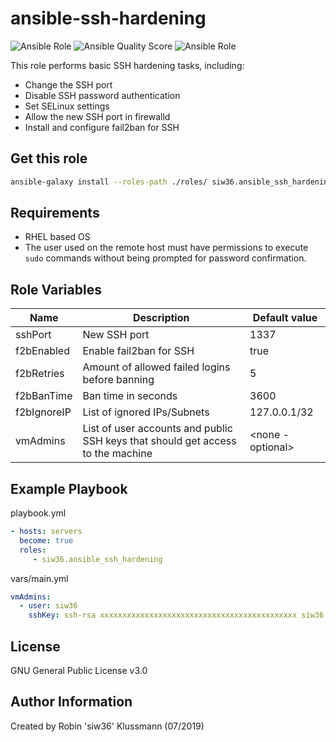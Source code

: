 ansible-ssh-hardening
=========
![Ansible Role](https://img.shields.io/ansible/role/42253.svg?color=blue) ![Ansible Quality Score](https://img.shields.io/ansible/quality/42253.svg?color=blue) ![Ansible Role](https://img.shields.io/ansible/role/d/42253.svg?color=blue)

This role performs basic SSH hardening tasks, including:  
- Change the SSH port
- Disable SSH password authentication
- Set SELinux settings
- Allow the new SSH port in firewalld
- Install and configure fail2ban for SSH

Get this role
------------
```bash
ansible-galaxy install --roles-path ./roles/ siw36.ansible_ssh_hardening
```

Requirements
------------

- RHEL based OS
- The user used on the remote host must have permissions to execute `sudo` commands without being prompted for password confirmation.

Role Variables
--------------

| Name | Description | Default value |
|---|---|---|
| sshPort | New SSH port | 1337 |
| f2bEnabled | Enable fail2ban for SSH | true |
| f2bRetries | Amount of allowed failed logins before banning | 5 |
| f2bBanTime | Ban time in seconds | 3600 |
| f2bIgnoreIP | List of ignored IPs/Subnets | 127.0.0.1/32 |
| vmAdmins | List of user accounts and public SSH keys that should get access to the machine | <none - optional> |

Example Playbook
----------------

playbook.yml  
```yaml
- hosts: servers
  become: true
  roles:
     - siw36.ansible_ssh_hardening
```

vars/main.yml
```yaml
vmAdmins:
  - user: siw36
    sshKey: ssh-rsa xxxxxxxxxxxxxxxxxxxxxxxxxxxxxxxxxxxxxxxxxxxx siw36

```

License
-------

GNU General Public License v3.0

Author Information
------------------

Created by Robin 'siw36' Klussmann (07/2019)
